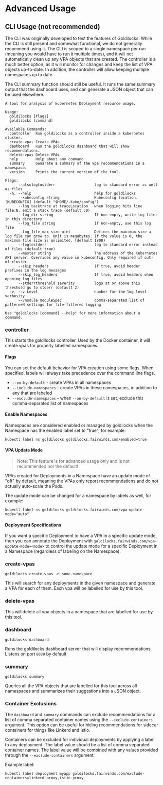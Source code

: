 # Advanced Usage

## CLI Usage (not recommended)

The CLI was originally developed to test the features of Goldilocks. While the CLI is still present and somewhat functional, we do not generally recommend using it. The CLI is scoped to a single namespace per run (meaning you would have to run it multiple times), and it will not automatically clean up any VPA objects that are created. The controller is a much better option, as it will monitor for changes and keep the list of VPA objects up-to-date. In addition, the controller will allow keeping multiple namespaces up to date.

The CLI summary function should still be useful. It runs the same summary output that the dashboard uses, and can generate a JSON object that can be used elsewhere.

```
A tool for analysis of kubernetes Deployment resource usage.

Usage:
  goldilocks [flags]
  goldilocks [command]

Available Commands:
  controller  Run goldilocks as a controller inside a kubernetes cluster.
  create-vpas Create VPAs
  dashboard   Run the goldilocks dashboard that will show recommendations.
  delete-vpas Delete VPAs
  help        Help about any command
  summary     Genarate a summary of the vpa recommendations in a namespace.
  version     Prints the current version of the tool.

Flags:
      --alsologtostderr                  log to standard error as well as files
  -h, --help                             help for goldilocks
      --kubeconfig string                Kubeconfig location. [KUBECONFIG] (default "$HOME/.kube/config")
      --log_backtrace_at traceLocation   when logging hits line file:N, emit a stack trace (default :0)
      --log_dir string                   If non-empty, write log files in this directory
      --log_file string                  If non-empty, use this log file
      --log_file_max_size uint           Defines the maximum size a log file can grow to. Unit is megabytes. If the value is 0, the maximum file size is unlimited. (default 1800)
      --logtostderr                      log to standard error instead of files (default true)
      --master string                    The address of the Kubernetes API server. Overrides any value in kubeconfig. Only required if out-of-cluster.
      --skip_headers                     If true, avoid header prefixes in the log messages
      --skip_log_headers                 If true, avoid headers when opening log files
      --stderrthreshold severity         logs at or above this threshold go to stderr (default 2)
  -v, --v Level                          number for the log level verbosity
      --vmodule moduleSpec               comma-separated list of pattern=N settings for file-filtered logging

Use "goldilocks [command] --help" for more information about a command.
```
### controller

This starts the goldilocks controller. Used by the Docker container, it will create vpas for properly labelled namespaces.

#### Flags
You can set the default behavior for VPA creation using some flags. When specified, labels will always take precedence over the command line flags.

* `--on-by-default` - create VPAs in all namespaces
* `--include-namespaces` - create VPAs in these namespaces, in addition to any that are labeled
* `--exclude-namespaces` - when `--on-by-default` is set, exclude this comma-separated list of namespaces

#### Enable Namespaces

Namespaces are considered enabled or managed by goldilocks when the Namespace
has the enabled label set to "true", for example:

```
kubectl label ns goldilocks goldilocks.fairwinds.com/enabled=true
```

#### VPA Update Mode

> Note: This feature is for advanced usage only and is not recommended nor the default!

VPAs created for Deployments in a Namespace have an update mode of "off" by
default, meaning the VPAs only report recommendations and do not actually
auto-scale the Pods.

The update mode can be changed for a namespace by labels as well, for example:

```
kubectl label ns goldilocks goldilocks.fairwinds.com/vpa-update-mode="auto"
```

#### Deployment Specifications

If you want a specific Deployment to have a VPA in a specific update mode,
then you can annotate the Deployment with `goldilocks.fairwinds.com/vpa-update-mode=<mode>`
to control the update mode for a specific Deployment in a Namespace (regardless of labeling on the Namespace).

### create-vpas

`goldilocks create-vpas -n some-namespace`

This will search for any deployments in the given namespace and generate a VPA for each of them.  Each vpa will be labelled for use by this tool.

### delete-vpas

This will delete all vpa objects in a namespace that are labelled for use by this tool.

### dashboard

`goldilocks dashboard`

Runs the goldilocks dashboard server that will display recommendations. Listens on port `8080` by default.

### summary

`goldilocks summary`

Queries all the VPA objects that are labelled for this tool across all namespaces and summarizes their suggestions into a JSON object.

### Container Exclusions

The `dashboard` and `summary` commands can exclude recommendations for a list of comma separated container names using the `--exclude-containers` argument. This option can be useful for hiding recommendations for sidecar containers for things like Linkerd and Istio.

Containers can be excluded for individual deployments by applying a label to any deployment. The label value should be a list of comma separated container names. The label value will be combined with any values provided through the `--exclude-containers` argument.

Example label:

`kubectl label deployment myapp goldilocks.fairwinds.com/exclude-containers=linkerd-proxy,istio-proxy`
